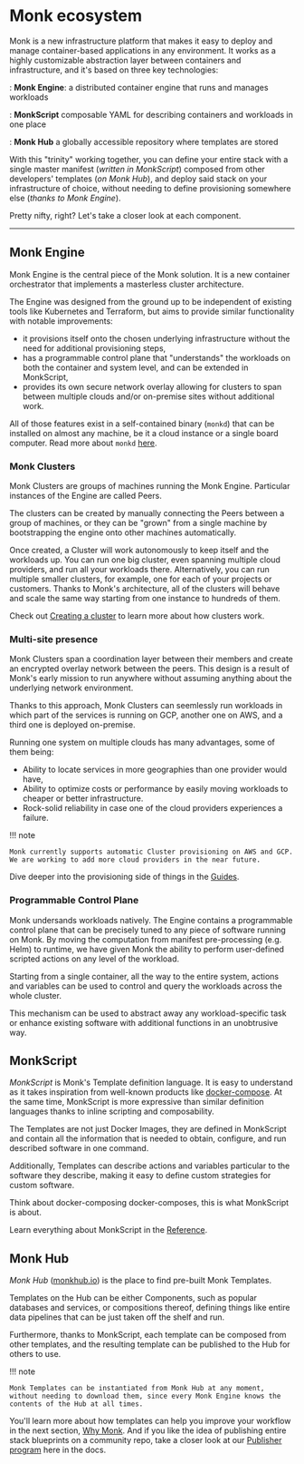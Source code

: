 # Monk ecosystem

Monk is a new infrastructure platform that makes it easy to deploy and manage container-based applications in any environment. It works as a highly customizable abstraction layer between containers and infrastructure, and it's based on three key technologies:

: **Monk Engine**: a distributed container engine that runs and manages workloads

: **MonkScript** composable YAML for describing containers and workloads in one place

: **Monk Hub** a globally accessible repository where templates are stored

With this "trinity" working together, you can define your entire stack with a single master manifest (_written in MonkScript_) composed from other developers' templates (_on Monk Hub_), and deploy said stack on your infrastructure of choice, without needing to define provisioning somewhere else (_thanks to Monk Engine_).

Pretty nifty, right? Let's take a closer look at each component.

---

## Monk Engine

Monk Engine is the central piece of the Monk solution. It is a new container orchestrator that implements a masterless cluster architecture.

The Engine was designed from the ground up to be independent of existing tools like Kubernetes and Terraform, but aims to provide similar functionality with notable improvements:

-   it provisions itself onto the chosen underlying infrastructure without the need for additional provisioning steps,
-   has a programmable control plane that "understands" the workloads on both the container and system level, and can be extended in MonkScript,
-   provides its own secure network overlay allowing for clusters to span between multiple clouds and/or on-premise sites without additional work.

All of those features exist in a self-contained binary (`monkd`) that can be installed on almost any machine, be it a cloud instance or a single board computer. Read more about `monkd` [here](cli/monkd.md).

### Monk Clusters

Monk Clusters are groups of machines running the Monk Engine. Particular instances of the Engine are called Peers.

The clusters can be created by manually connecting the Peers between a group of machines, or they can be "grown" from a single machine by bootstrapping the engine onto other machines automatically.

Once created, a Cluster will work autonomously to keep itself and the workloads up. You can run one big cluster, even spanning multiple cloud providers, and run all your workloads there. Alternatively, you can run multiple smaller clusters, for example, one for each of your projects or customers. Thanks to Monk's architecture, all of the clusters will behave and scale the same way starting from one instance to hundreds of them.

Check out [Creating a cluster](guides/creating-a-cluster.md) to learn more about how clusters work.

### Multi-site presence

Monk Clusters span a coordination layer between their members and create an encrypted overlay network between the peers. This design is a result of Monk's early mission to run anywhere without assuming anything about the underlying network environment.

Thanks to this approach, Monk Clusters can seemlessly run workloads in which part of the services is running on GCP, another one on AWS, and a third one is deployed on-premise.

Running one system on multiple clouds has many advantages, some of them being:

-   Ability to locate services in more geographies than one provider would have,
-   Ability to optimize costs or performance by easily moving workloads to cheaper or better infrastructure.
-   Rock-solid reliability in case one of the cloud providers experiences a failure.

!!! note

    Monk currently supports automatic Cluster provisioning on AWS and GCP. We are working to add more cloud providers in the near future.

Dive deeper into the provisioning side of things in the [Guides](./guides/running-templates.md).

### Programmable Control Plane

Monk undersands workloads natively. The Engine contains a programmable control plane that can be precisely tuned to any piece of software running on Monk. By moving the computation from manifest pre-processing (e.g. Helm) to runtime, we have given Monk the ability to perform user-defined scripted actions on any level of the workload.

Starting from a single container, all the way to the entire system, actions and variables can be used to control and query the workloads across the whole cluster.

This mechanism can be used to abstract away any workload-specific task or enhance existing software with additional functions in an unobtrusive way.

## MonkScript

_MonkScript_ is Monk's Template definition language. It is easy to understand as it takes inspiration from well-known products like [docker-compose](https://docs.docker.com/compose/). At the same time, MonkScript is more expressive than similar definition languages thanks to inline scripting and composability.

The Templates are not just Docker Images, they are defined in MonkScript and contain all the information that is needed to obtain, configure, and run described software in one command.

Additionally, Templates can describe actions and variables particular to the software they describe, making it easy to define custom strategies for custom software.

Think about docker-composing docker-composes, this is what MonkScript is about.

Learn everything about MonkScript in the [Reference](./monkscript/index.md).

## Monk Hub

_Monk Hub_ ([monkhub.io](https://monkhub.io)) is the place to find pre-built Monk Templates.

Templates on the Hub can be either Components, such as popular databases and services, or compositions thereof, defining things like entire data pipelines that can be just taken off the shelf and run.

Furthermore, thanks to MonkScript, each template can be composed from other templates, and the resulting template can be published to the Hub for others to use.

!!! note

    Monk Templates can be instantiated from Monk Hub at any moment, without needing to download them, since every Monk Engine knows the contents of the Hub at all times.

You'll learn more about how templates can help you improve your workflow in the next section, [Why Monk](use-cases.md). And if you like the idea of publishing entire stack blueprints on a community repo, take a closer look at our [Publisher program](publishers.md) here in the docs.
